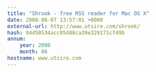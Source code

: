 ```yaml
---
title: "Shrook - free RSS reader for Mac OS X"
date: 2008-06-07 13:57:01 +0000
external-url: http://www.utsire.com/shrook/
hash: 94450534acc05488ca39e329171cf49b
annum:
    year: 2008
    month: 06
hostname: www.utsire.com
---
```




